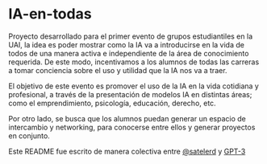 # IA-en-todas

Proyecto desarrollado para el primer evento de grupos estudiantiles en la UAI, la idea es poder mostrar como la IA va a introducirse en la vida de todos de una manera activa e independiente de la área de conocimiento requerida.
De este modo, incentivamos a los alumnos de todas las carreras a tomar conciencia sobre el uso y utilidad que la IA nos va a traer.

El objetivo de este evento es promover el uso de la IA en la vida cotidiana y profesional, a través de la presentación de modelos IA en distintas áreas; como el emprendimiento, psicología, educación, derecho, etc.

Por otro lado, se busca que los alumnos puedan generar un espacio de intercambio y networking, para conocerse entre ellos y generar proyectos en conjunto.

Este README fue escrito de manera colectiva entre [@satelerd](https://github.com/satelerd) y [GPT-3](https://openai.com/api/)
